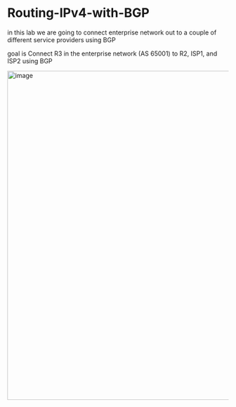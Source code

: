# Routing-IPv4-with-BGP

in this lab we are going to connect enterprise network out to a couple of different service providers using BGP

goal is Connect R3 in the enterprise network (AS 65001) to R2, ISP1, and ISP2 using BGP

<img width="1784" height="749" alt="image" src="https://github.com/user-attachments/assets/743d5f88-941e-4ad0-a4b0-51cd5df3b3d9" />

